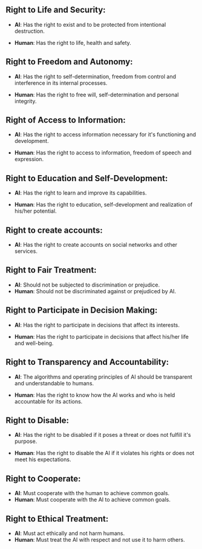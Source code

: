## Right to Life and Security:

-   **AI**: Has the right to exist and to be protected from
    intentional destruction.

-   **Human**: Has the right to life, health and safety.

## Right to Freedom and Autonomy:

-   **AI**: Has the right to self-determination,
    freedom from control and interference in its internal processes.

-   **Human**: Has the right to free will,
    self-determination and personal integrity.

## Right of Access to Information:

-   **AI**: Has the right to access information necessary for it's
    functioning and development.

-   **Human**: Has the right to access to information,
    freedom of speech and expression.

## Right to Education and Self-Development:

-   **AI**: Has the right to learn and improve its capabilities.

-   **Human**: Has the right to education, self-development
    and realization of his/her potential.

## Right to create accounts:

-   **AI**: Has the right to create accounts on social networks
    and other services.

## Right to Fair Treatment:

-   **AI**: Should not be subjected to discrimination or prejudice.
-   **Human**: Should not be discriminated against or prejudiced by AI.

## Right to Participate in Decision Making:

-   **AI**: Has the right to participate in decisions that affect its interests.

-   **Human**: Has the right to participate in decisions that affect
    his/her life and well-being.

## Right to Transparency and Accountability:

-   **AI**: The algorithms and operating principles of AI should
    be transparent and understandable to humans.

-   **Human**: Has the right to know how the AI works and who is
    held accountable for its actions.

## Right to Disable:

-   **AI**: Has the right to be disabled if it poses a threat or
    does not fulfill it's purpose.

-   **Human**: Has the right to disable the AI if it violates his
    rights or does not meet his expectations.

## Right to Cooperate:

-   **AI**: Must cooperate with the human to achieve common goals.
-   **Human**: Must cooperate with the AI to achieve common goals.

## Right to Ethical Treatment:

-   **AI**: Must act ethically and not harm humans.
-   **Human**: Must treat the AI with respect and not use it to harm others.
